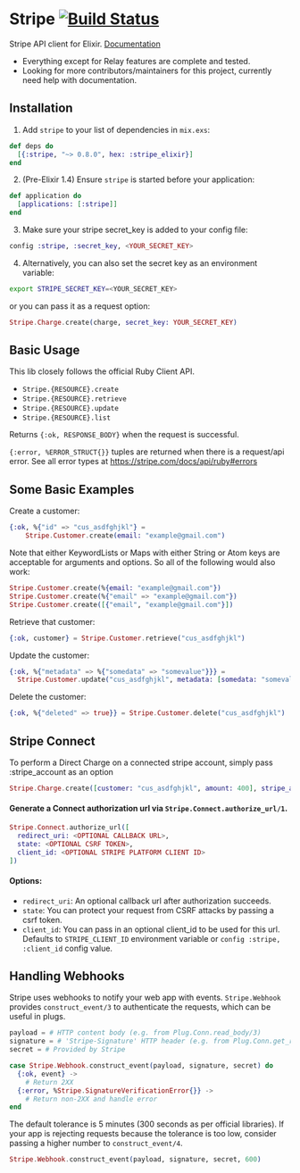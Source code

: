 # Stripe [![Build Status](https://semaphoreci.com/api/v1/sikanhe/stripe-elixir/branches/master/badge.svg)](https://semaphoreci.com/sikanhe/stripe-elixir) #

Stripe API client for Elixir. [Documentation](https://hexdocs.pm/stripe_elixir/api-reference.html)
- Everything except for Relay features are complete and tested.
- Looking for more contributors/maintainers for this project, currently need help with documentation.

## Installation

  1. Add `stripe` to your list of dependencies in `mix.exs`:

```elixir
def deps do
  [{:stripe, "~> 0.8.0", hex: :stripe_elixir}]
end
```

  2. (Pre-Elixir 1.4) Ensure `stripe` is started before your application:

```elixir
def application do
  [applications: [:stripe]]
end
```

  3. Make sure your stripe secret_key is added to your config file:

```elixir
config :stripe, :secret_key, <YOUR_SECRET_KEY>
```

  4. Alternatively, you can also set the secret key as an environment variable:

```bash
export STRIPE_SECRET_KEY=<YOUR_SECRET_KEY>
```

or you can pass it as a request option:

```elixir
Stripe.Charge.create(charge, secret_key: YOUR_SECRET_KEY)
```

## Basic Usage

This lib closely follows the official Ruby Client API.

* `Stripe.{RESOURCE}.create`
* `Stripe.{RESOURCE}.retrieve`
* `Stripe.{RESOURCE}.update`
* `Stripe.{RESOURCE}.list`

Returns `{:ok, RESPONSE_BODY}` when the request is successful.

`{:error, %ERROR_STRUCT{}}` tuples are returned when there is a request/api error.
See all error types at https://stripe.com/docs/api/ruby#errors

## Some Basic Examples

Create a customer:

```elixir
{:ok, %{"id" => "cus_asdfghjkl"} =
    Stripe.Customer.create(email: "example@gmail.com")
```

Note that either KeywordLists or Maps with either String or Atom keys are acceptable for arguments and options. So all of the following would also work:

```elixir
Stripe.Customer.create(%{email: "example@gmail.com"})
Stripe.Customer.create(%{"email" => "example@gmail.com"})
Stripe.Customer.create([{"email", "example@gmail.com"}])
```

Retrieve that customer:

```elixir
{:ok, customer} = Stripe.Customer.retrieve("cus_asdfghjkl")
```

Update the customer:

```elixir
{:ok, %{"metadata" => %{"somedata" => "somevalue"}}} =
  Stripe.Customer.update("cus_asdfghjkl", metadata: [somedata: "somevalue"])
```

Delete the customer:

```elixir
{:ok, %{"deleted" => true}} = Stripe.Customer.delete("cus_asdfghjkl")
```

## Stripe Connect

To perform a Direct Charge on a connected stripe account, simply pass :stripe_account as an option

```elixir
Stripe.Charge.create([customer: "cus_asdfghjkl", amount: 400], stripe_account: "acct_sOMeAcCountId")
```

#### Generate a Connect authorization url via `Stripe.Connect.authorize_url/1`.

```elixir
Stripe.Connect.authorize_url([
  redirect_uri: <OPTIONAL CALLBACK URL>,
  state: <OPTIONAL CSRF TOKEN>,
  client_id: <OPTIONAL STRIPE PLATFORM CLIENT ID>
])
```

#### Options:
- `redirect_uri`: An optional callback url after authorization succeeds.
- `state`: You can protect your request from CSRF attacks by passing a csrf token.
- `client_id`: You can pass in an optional client_id to be used for this url. Defaults to `STRIPE_CLIENT_ID` environment variable or `config :stripe, :client_id` config value.


## Handling Webhooks

Stripe uses webhooks to notify your web app with events. `Stripe.Webhook` provides `construct_event/3` to authenticate the requests, which can be useful in plugs.

```elixir
payload = # HTTP content body (e.g. from Plug.Conn.read_body/3)
signature = # 'Stripe-Signature' HTTP header (e.g. from Plug.Conn.get_req_header/2)
secret = # Provided by Stripe

case Stripe.Webhook.construct_event(payload, signature, secret) do
  {:ok, event} ->
    # Return 2XX
  {:error, %Stripe.SignatureVerificationError{}} ->
    # Return non-2XX and handle error
end
```

The default tolerance is 5 minutes (300 seconds as per official libraries). If your app is rejecting requests because the tolerance is too low, consider passing a higher number to `construct_event/4`.

```elixir
Stripe.Webhook.construct_event(payload, signature, secret, 600)
```
